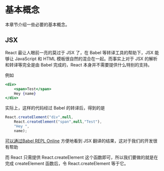 # 基本概念

本章节介绍一些必要的基本概念。

## JSX

React 最让人眼前一亮的莫过于 JSX 了，在 Babel 等转译工具的帮助下，JSX 能够让 JavaScript 和 HTML 模板很自然的混合在一起。而事实上对于 JSX 的解析和转译等完全是由 Babel 完成的，React 本身并不需要提供什么特别的支持。

例如

```jsx
<div>
    <span>Test</span> 
    Hey {name}
</div>
```

实际上，这样的代码经过 Babel 的转译后，得到的是

```jsx
React.createElement("div",null,
    React.createElement("span",null,"Test"),
    "Hey ",
    name);
```

[可以通过](https://zhuanlan.zhihu.com/p/28257907/</i)[Babel REPL Online](http://link.zhihu.com/?target=https%3A//babeljs.io/repl/%23%3Fpresets%3Dreact) 方便地看到 JSX 翻译的结果，这对于我们的开发很有帮助

而 React 只需提供 React.createElement 这个函数即可，所以我们要做的就是在完成 createElement 函数后，令 React.createElement 等于它。

